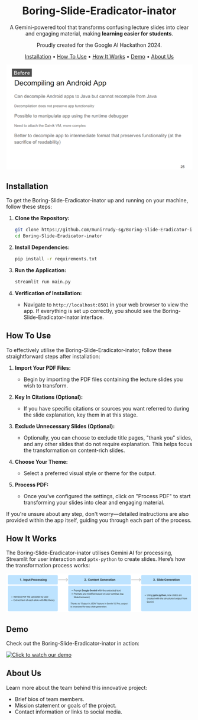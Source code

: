 <div align="center">

# Boring-Slide-Eradicator-inator

A Gemini-powered tool that transforms confusing lecture slides into clear and engaging material, making **learning easier for students**.

Proudly created for the Google AI Hackathon 2024.

[Installation](#installation) •
[How To Use](#how-to-use) •
[How It Works](#how-it-works) •
[Demo](#demo) •
[About Us](#about-us)

![Before and After Slides](beforeafter.gif)

</div>

## Installation

To get the Boring-Slide-Eradicator-inator up and running on your machine, follow these steps:

1. **Clone the Repository:**
     ```bash
     git clone https://github.com/munirrudy-sg/Boring-Slide-Eradicator-inator.git
     cd Boring-Slide-Eradicator-inator
     ```

2. **Install Dependencies:**
     ```bash
     pip install -r requirements.txt
     ```

3. **Run the Application:**
     ```bash
     streamlit run main.py
     ```

4. **Verification of Installation:**
   - Navigate to `http://localhost:8501` in your web browser to view the app. If everything is set up correctly, you should see the Boring-Slide-Eradicator-inator interface.

## How To Use

To effectively utilise the Boring-Slide-Eradicator-inator, follow these straightforward steps after installation:

1. **Import Your PDF Files:**
   - Begin by importing the PDF files containing the lecture slides you wish to transform.

2. **Key In Citations (Optional):**
   - If you have specific citations or sources you want referred to during the slide explanation, key them in at this stage.

3. **Exclude Unnecessary Slides (Optional):**
   - Optionally, you can choose to exclude title pages, "thank you" slides, and any other slides that do not require explanation. This helps focus the transformation on content-rich slides.

4. **Choose Your Theme:**
   - Select a preferred visual style or theme for the output. 

5. **Process PDF:**
   - Once you’ve configured the settings, click on "Process PDF" to start transforming your slides into clear and engaging material.

If you're unsure about any step, don't worry—detailed instructions are also provided within the app itself, guiding you through each part of the process.

## How It Works

The Boring-Slide-Eradicator-inator utilises Gemini AI for processing, Streamlit for user interaction and `pptx-python` to create slides. Here’s how the transformation process works:

![Flowchart of App](flowchart.png)

## Demo
Check out the Boring-Slide-Eradicator-inator in action:

[![Click to watch our demo](https://i.ytimg.com/vi/Ju8Hr50Ckwk/hqdefault.jpg?sqp=-oaymwEcCNACELwBSFXyq4qpAw4IARUAAIhCGAFwAcABBg==&rs=AOn4CLCH_waauRiNLUSuoXpVDCW0UoxerQ)](https://www.youtube.com/watch?v=Ju8Hr50Ckwk)

## About Us
Learn more about the team behind this innovative project:
- Brief bios of team members.
- Mission statement or goals of the project.
- Contact information or links to social media.
